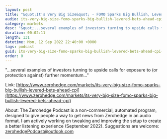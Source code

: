 ```yaml
---
layout: post
title: "&quot;It's Very Big Size&quot; - FOMO Sparks Big Bullish, Levered Bets Ahead Of CPI"
audio: its-very-big-size-fomo-sparks-big-bullish-levered-bets-ahead-cpi-0
category: markets
desc: "&quot;...several examples of investors turning to upside calls for exposure to (or protection against) further momentum...&quot;"
duration: 00:02:11
length: 131
datetime: Mon, 12 Sep 2022 22:40:00 +0000
tags: podcast
guid: its-very-big-size-fomo-sparks-big-bullish-levered-bets-ahead-cpi-0
order: 0
---
```

&quot;...several examples of investors turning to upside calls for exposure to (or protection against) further momentum...&quot;

Link: [https://www.zerohedge.com/markets/its-very-big-size-fomo-sparks-big-bullish-levered-bets-ahead-cpi](https://www.zerohedge.com/markets/its-very-big-size-fomo-sparks-big-bullish-levered-bets-ahead-cpi)

About: The Zerohedge Podcast is a non-commercial, automated program, designed to give people a way to get news from Zerohedge in an audio format.  I am actively working on tweaking and improving the setup to create a better listening experience (September 2022).  Suggestions are welcome: [zerohedgePodcast@outlook.com](mailto:zerohedgePodcast@outlook.com)